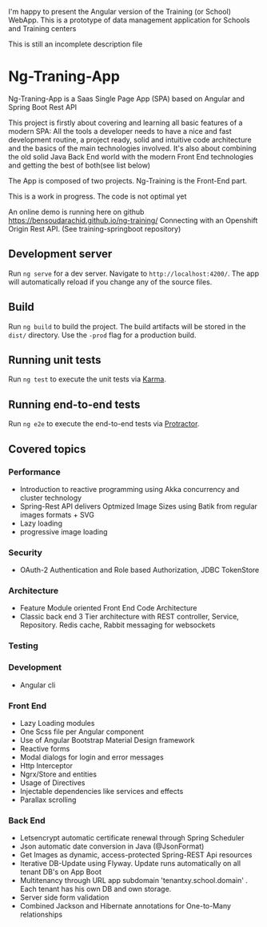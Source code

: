 I'm happy to present the Angular version of the Training (or School) WebApp. This is a prototype of data management application for Schools and Training centers

This is still an incomplete description file

# Ng-Traning-App

Ng-Traning-App is a Saas Single Page App (SPA) based on Angular and Spring Boot Rest API

This project is firstly about covering and learning all basic features of a modern SPA: All the tools a developer needs to have a nice and fast development routine, a project ready, solid and intuitive code architecture and the basics of the main technologies involved. It's also about combining the old solid Java Back End world with the modern Front End technologies and getting the best of both(see list below)

The App is composed of two projects. Ng-Training is the Front-End part.

This is a work in progress. The code is not optimal yet

An online demo is running here on github https://bensoudarachid.github.io/ng-training/
Connecting with an Openshift Origin Rest API. (See training-springboot repository)

## Development server

Run `ng serve` for a dev server. Navigate to `http://localhost:4200/`. The app will automatically reload if you change any of the source files.

## Build

Run `ng build` to build the project. The build artifacts will be stored in the `dist/` directory. Use the `-prod` flag for a production build.

## Running unit tests

Run `ng test` to execute the unit tests via [Karma](https://karma-runner.github.io).

## Running end-to-end tests

Run `ng e2e` to execute the end-to-end tests via [Protractor](http://www.protractortest.org/).




## Covered topics

### Performance
- Introduction to reactive programming using Akka concurrency and cluster technology
- Spring-Rest API delivers Optmized Image Sizes using Batik from regular images formats + SVG
- Lazy loading
- progressive image loading

### Security
- OAuth-2 Authentication and Role based Authorization, JDBC TokenStore

### Architecture
- Feature Module oriented Front End Code Architecture
- Classic back end 3 Tier architecture with REST controller, Service, Repository. Redis cache, Rabbit messaging for websockets
 
### Testing
 

### Development
- Angular cli 

### Front End
- Lazy Loading modules
- One Scss file per Angular component
- Use of Angular Bootstrap Material Design framework
- Reactive forms
- Modal dialogs for login and error messages
- Http Interceptor
- Ngrx/Store and entities
- Usage of Directives
- Injectable dependencies like services and effects
- Parallax scrolling
 
 
### Back End
- Letsencrypt automatic certificate renewal through Spring Scheduler
- Json automatic date conversion in Java (@JsonFormat)
- Get Images as dynamic, access-protected Spring-REST Api resources
- Iterative DB-Update using Flyway. Update runs automatically on all tenant DB's on App Boot 
- Multitenancy through URL app subdomain 'tenantxy.school.domain' . Each tenant has his own DB and own storage. 
- Server side form validation
- Combined Jackson and Hibernate annotations for One-to-Many relationships
 
 